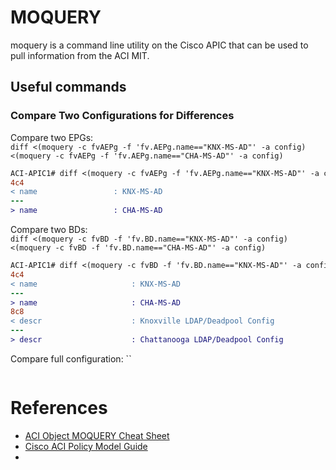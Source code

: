 # MOQUERY

moquery is a command line utility on the Cisco APIC that can be used to pull information from the ACI MIT.

## Useful commands

### Compare Two Configurations for Differences  

Compare two EPGs:  
`diff <(moquery -c fvAEPg -f 'fv.AEPg.name=="KNX-MS-AD"' -a config) <(moquery -c fvAEPg -f 'fv.AEPg.name=="CHA-MS-AD"' -a config)`

```diff
ACI-APIC1# diff <(moquery -c fvAEPg -f 'fv.AEPg.name=="KNX-MS-AD"' -a config) <(moquery -c fvAEPg -f 'fv.AEPg.name=="CHA-MS-AD"' -a config)
4c4
< name                 : KNX-MS-AD
---
> name                 : CHA-MS-AD
```

Compare two BDs:  
`diff <(moquery -c fvBD -f 'fv.BD.name=="KNX-MS-AD"' -a config) <(moquery -c fvBD -f 'fv.BD.name=="CHA-MS-AD"' -a config)`
```diff
ACI-APIC1# diff <(moquery -c fvBD -f 'fv.BD.name=="KNX-MS-AD"' -a config) <(moquery -c fvBD -f 'fv.BD.name=="CHA-MS-AD"' -a config)        
4c4
< name                     : KNX-MS-AD
---
> name                     : CHA-MS-AD
8c8
< descr                    : Knoxville LDAP/Deadpool Config
---
> descr                    : Chattanooga LDAP/Deadpool Config
```

Compare full configuration:
``

```diff

```

#### 


# References

- [ACI Object MOQUERY Cheat Sheet](https://community.cisco.com/t5/data-center-documents/aci-object-moquery-cheat-sheet/ta-p/3367801)
- [Cisco ACI Policy Model Guide](https://www.cisco.com/c/en/us/td/docs/switches/datacenter/aci/apic/sw/policy-model-guide/b-Cisco-ACI-Policy-Model-Guide.html)
- 